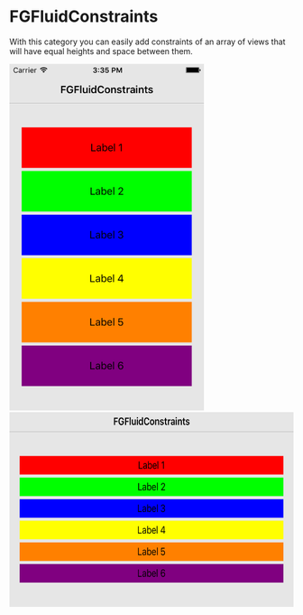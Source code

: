 # FGFluidConstraints

With this category you can easily add constraints of an array of views that will have equal heights and space between them.

<img src="https://raw.githubusercontent.com/fggeraissate/FGFluidConstraints/master/image1.png" alt="FGFluidConstraints example" width="345" height="614"/>
<img src="https://raw.githubusercontent.com/fggeraissate/FGFluidConstraints/master/image2.png" alt="FGFluidConstraints example" width="614" height="345"/>
